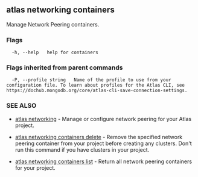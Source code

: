 ## atlas networking containers

Manage Network Peering containers.






### Flags

```
  -h, --help   help for containers

```


### Flags inherited from parent commands

```
  -P, --profile string   Name of the profile to use from your configuration file. To learn about profiles for the Atlas CLI, see https://dochub.mongodb.org/core/atlas-cli-save-connection-settings.

```

### SEE ALSO


* [atlas networking](atlas_networking.md)	- Manage or configure network peering for your Atlas project.

* [atlas networking containers delete](atlas_networking_containers_delete.md)	- Remove the specified network peering container from your project before creating any clusters. Don't run this command if you have clusters in your project.

* [atlas networking containers list](atlas_networking_containers_list.md)	- Return all network peering containers for your project.



